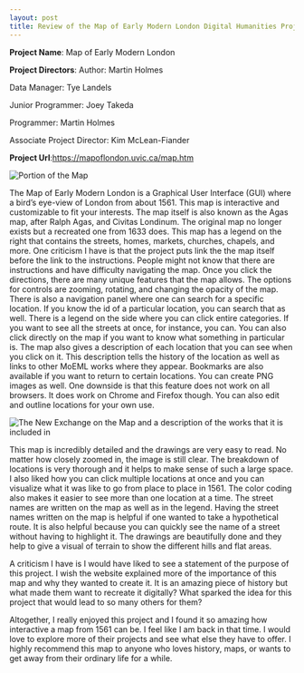 ```yaml
---
layout: post
title: Review of the Map of Early Modern London Digital Humanities Project
---
```


**Project Name**: Map of Early Modern London

**Project Directors**: 
Author: Martin Holmes

Data Manager: Tye Landels

Junior Programmer: Joey Takeda

Programmer: Martin Holmes

Associate Project Director: Kim McLean-Fiander

**Project Url**:https://mapoflondon.uvic.ca/map.htm

![Portion of the Map](https://ashleymentz.github.io/ashleymentzblog/images/PortionofMap.png)

The Map of Early Modern London is a Graphical User Interface (GUI) where a bird’s eye-view of London from about 1561. This map is interactive and customizable to fit your interests. The map itself is also known as the Agas map, after Ralph Agas, and Civitas Londinum. The original map no longer exists but a recreated one from 1633 does. This map has a legend on the right that contains the streets, homes, markets, churches, chapels, and more. One criticism I have is that the project puts link the the map itself before the link to the instructions. People might not know that there are instructions and have difficulty navigating the map. Once you click the directions, there are many unique features that the map allows. The options for controls are zooming, rotating, and changing the opacity of the map. There is also a navigation panel where one can search for a specific location. If you know the id of a particular location, you can search that as well. There is a legend on the side where you can click entire categories. If you want to see all the streets at once, for instance, you can. You can also click directly on the map if you want to know what something in particular is. The map also gives a description of each location that you can see when you click on it. This description tells the history of the location as well as links to other MoEML works where they appear. Bookmarks are also available if you want to return to certain locations. You can create PNG images as well. One downside is that this feature does not work on all browsers. It does work on Chrome and Firefox though. You can also edit and outline locations for your own use.
  
![The New Exchange on the Map and a description of the works that it is included in](https://ashleymentz.github.io/ashleymentzblog/images/NewExchange.png)
  
This map is incredibly detailed and the drawings are very easy to read. No matter how closely zoomed in, the image is still clear. The breakdown of locations is very thorough and it helps to make sense of such a large space. I also liked how you can click multiple locations at once and you can visualize what it was like to go from place to place in 1561. The color coding also makes it easier to see more than one location at a time. The street names are written on the map as well as in the legend. Having the street names written on the map is helpful if one wanted to take a hypothetical route. It is also helpful because you can quickly see the name of a street without having to highlight it. The drawings are beautifully done and they help to give a visual of terrain to show the different hills and flat areas.
  
A criticism I have is I would have liked to see a statement of the purpose of this project. I wish the website explained more of the importance of this map and why they wanted to create it. It is an amazing piece of history but what made them want to recreate it digitally? What sparked the idea for this project that would lead to so many others for them?
  
Altogether, I really enjoyed this project and I found it so amazing how interactive a map from 1561 can be. I feel like I am back in that time. I would love to explore more of their projects and see what else they have to offer. I highly recommend this map to anyone who loves history, maps, or wants to get away from their ordinary life for a while.


